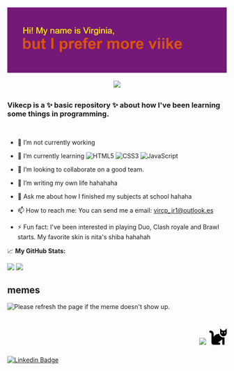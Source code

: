 <h1 align="center">
   <img src="https://github.com/vikecp/vikecp/blob/main/header.png" width="600px" height="150px"> <img src="https://media.giphy.com/media/hvRJCLFzcasrR4ia7z/giphy.gif" width="25px">
</h1>

<div align="left">
  <h3> Vikecp is a ✨ basic repository ✨ about how I've been learning some things in programming.</h3>
<br>
  
- 🔭 I’m not currently working
- 🌱 I’m currently learning ![HTML5](https://img.shields.io/badge/-HTML5-%23E44D27?style=flat-square&logo=html5&logoColor=ffffff)
![CSS3](https://img.shields.io/badge/-CSS3-%231572B6?style=flat-square&logo=css3)
![JavaScript](https://img.shields.io/badge/-JavaScript-%23F7DF1C?style=flat-square&logo=javascript&logoColor=000000&labelColor=%23F7DF1C&color=%23FFCE5A)
  
- 👯 I’m looking to collaborate on a good team.
- 🤔 I’m writing my own life hahahaha
- 💬 Ask me about how I finished my subjects at school hahaha
- 📫 How to reach me: You can send me a email: vircp_jr1@outlook.es
- ⚡ Fun fact: I've been interested in playing Duo, Clash royale and Brawl starts. My favorite skin is nita's shiba hahahah 

</div>

📈 **My GitHub Stats:**

<p>
  <img height="180em" src="https://github-readme-stats.vercel.app/api?username=vikecp&show_icons=true&theme=radical" />
  <img height="180em" src="https://github-readme-stats.vercel.app/api/top-langs/?username=vikecp&exclude_repo=KNN-Image-Classification&show_icons=true&&theme=radical"/>
</p>


## memes
<img src='https://random-memer.herokuapp.com/' title="Meme" alt="Please refresh the page if the meme doesn't show up." width="400px">

<h1 align="right"> <img src="https://img.shields.io/badge/%3C3-I%20love%20mixis-blueviolet" width="150px"> <img src="https://github.com/vikecp/vikecp/blob/main/img/cat-solid.svg" width="40px"> </h1>


[![Linkedin Badge](https://img.shields.io/badge/-LinkedIn-0e76a8?style=flat-square&logo=Linkedin&logoColor=white)](https://www.linkedin.com/in/virginia-casta%C3%B1eda-perez/)


